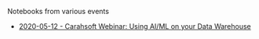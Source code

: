 Notebooks from various events

 * [2020-05-12 - Carahsoft Webinar: Using AI/ML on your Data Warehouse](./20200512_gcp_carahsoft_webinar_census.ipynb)
